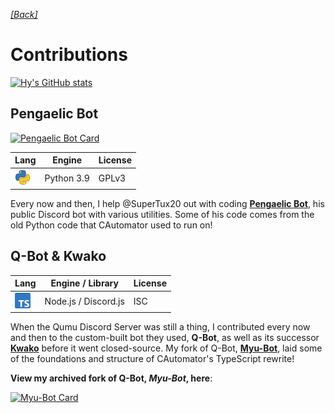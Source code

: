 [*[Back]*](readme.md)
# Contributions
[![Hy's GitHub stats](https://github-readme-stats.vercel.app/api?username=hyperfresh&hide_rank=true&hide_border=true&show_icons=true&bg_color=231f20&title_color=00ff00&icon_color=2bb573&text_color=2bb573&line_height=26.75&custom_title=Overall%20contributions)](https://github.com/anuraghazra/github-readme-stats)

## Pengaelic Bot
[![Pengaelic Bot Card](https://github-readme-stats.vercel.app/api/pin/?username=SuperTux20&repo=Pengaelic-Bot&show_owner=true)](https://github.com/SuperTux20/Pengaelic-Bot)

|Lang                 |Engine    |License|
|---------------------|----------|-------|
|![Python](src/py.png)|Python 3.9|GPLv3  |

Every now and then, I help @SuperTux20 out with coding [**Pengaelic Bot**](https://github.com/SuperTux20/Pengaelic-Bot), his public Discord bot with various utilities. Some of his code comes from the old Python code that CAutomator used to run on!

## Q-Bot & Kwako
|Lang                     |Engine / Library    |License|
|-------------------------|--------------------|-------|
|![TypeScript](src/ts.png)|Node.js / Discord.js|ISC    |

When the Qumu Discord Server was still a thing, I contributed every now and then to the custom-built bot they used, **Q-Bot**, as well as its successor [**Kwako**](https://kwako.iwa.sh) before it went closed-source. My fork of Q-Bot, [**Myu-Bot**](https://github.com/Hyperfresh/Myu-Bot), laid some of the foundations and structure of CAutomator's TypeScript rewrite!

**View my archived fork of Q-Bot, _Myu-Bot_, here**:

[![Myu-Bot Card](https://github-readme-stats.vercel.app/api/pin/?username=Hyperfresh&repo=Myu-Bot&show_owner=true)](https://github.com/Hyperfresh/Myu-Bot)
